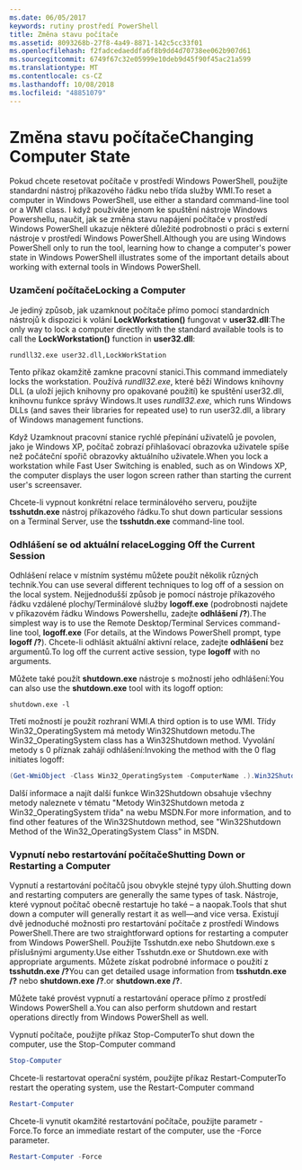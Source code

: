 ```yaml
---
ms.date: 06/05/2017
keywords: rutiny prostředí PowerShell
title: Změna stavu počítače
ms.assetid: 8093268b-27f8-4a49-8871-142c5cc33f01
ms.openlocfilehash: f2fadcedaeddfa6f8b9dd4d70738ee062b907d61
ms.sourcegitcommit: 6749f67c32e05999e10deb9d45f90f45ac21a599
ms.translationtype: MT
ms.contentlocale: cs-CZ
ms.lasthandoff: 10/08/2018
ms.locfileid: "48851079"
---
```

# <a name="changing-computer-state"></a><span data-ttu-id="fe6cc-103">Změna stavu počítače</span><span class="sxs-lookup"><span data-stu-id="fe6cc-103">Changing Computer State</span></span>

<span data-ttu-id="fe6cc-104">Pokud chcete resetovat počítače v prostředí Windows PowerShell, použijte standardní nástroj příkazového řádku nebo třída služby WMI.</span><span class="sxs-lookup"><span data-stu-id="fe6cc-104">To reset a computer in Windows PowerShell, use either a standard command-line tool or a WMI class.</span></span> <span data-ttu-id="fe6cc-105">I když používáte jenom ke spuštění nástroje Windows Powershellu, naučit, jak se změna stavu napájení počítače v prostředí Windows PowerShell ukazuje některé důležité podrobnosti o práci s externí nástroje v prostředí Windows PowerShell.</span><span class="sxs-lookup"><span data-stu-id="fe6cc-105">Although you are using Windows PowerShell only to run the tool, learning how to change a computer's power state in Windows PowerShell illustrates some of the important details about working with external tools in Windows PowerShell.</span></span>

### <a name="locking-a-computer"></a><span data-ttu-id="fe6cc-106">Uzamčení počítače</span><span class="sxs-lookup"><span data-stu-id="fe6cc-106">Locking a Computer</span></span>

<span data-ttu-id="fe6cc-107">Je jediný způsob, jak uzamknout počítače přímo pomocí standardních nástrojů k dispozici k volání **LockWorkstation()** fungovat v **user32.dll**:</span><span class="sxs-lookup"><span data-stu-id="fe6cc-107">The only way to lock a computer directly with the standard available tools is to call the **LockWorkstation()** function in **user32.dll**:</span></span>

```
rundll32.exe user32.dll,LockWorkStation
```

<span data-ttu-id="fe6cc-108">Tento příkaz okamžitě zamkne pracovní stanici.</span><span class="sxs-lookup"><span data-stu-id="fe6cc-108">This command immediately locks the workstation.</span></span> <span data-ttu-id="fe6cc-109">Používá *rundll32.exe*, které běží Windows knihovny DLL (a uloží jejich knihovny pro opakované použití) ke spuštění user32.dll, knihovnu funkce správy Windows.</span><span class="sxs-lookup"><span data-stu-id="fe6cc-109">It uses *rundll32.exe*, which runs Windows DLLs (and saves their libraries for repeated use) to run user32.dll, a library of Windows management functions.</span></span>

<span data-ttu-id="fe6cc-110">Když Uzamknout pracovní stanice rychlé přepínání uživatelů je povolen, jako je Windows XP, počítač zobrazí přihlašovací obrazovka uživatele spíše než počáteční spořič obrazovky aktuálního uživatele.</span><span class="sxs-lookup"><span data-stu-id="fe6cc-110">When you lock a workstation while Fast User Switching is enabled, such as on Windows XP, the computer displays the user logon screen rather than starting the current user's screensaver.</span></span>

<span data-ttu-id="fe6cc-111">Chcete-li vypnout konkrétní relace terminálového serveru, použijte **tsshutdn.exe** nástroj příkazového řádku.</span><span class="sxs-lookup"><span data-stu-id="fe6cc-111">To shut down particular sessions on a Terminal Server, use the **tsshutdn.exe** command-line tool.</span></span>

### <a name="logging-off-the-current-session"></a><span data-ttu-id="fe6cc-112">Odhlášení se od aktuální relace</span><span class="sxs-lookup"><span data-stu-id="fe6cc-112">Logging Off the Current Session</span></span>

<span data-ttu-id="fe6cc-113">Odhlášení relace v místním systému můžete použít několik různých technik.</span><span class="sxs-lookup"><span data-stu-id="fe6cc-113">You can use several different techniques to log off of a session on the local system.</span></span> <span data-ttu-id="fe6cc-114">Nejjednodušší způsob je pomocí nástroje příkazového řádku vzdálené plochy/Terminálové služby **logoff.exe** (podrobnosti najdete v příkazovém řádku Windows Powershellu, zadejte **odhlášení /?**).</span><span class="sxs-lookup"><span data-stu-id="fe6cc-114">The simplest way is to use the Remote Desktop/Terminal Services command-line tool, **logoff.exe** (For details, at the Windows PowerShell prompt, type **logoff /?**).</span></span> <span data-ttu-id="fe6cc-115">Chcete-li odhlásit aktuální aktivní relace, zadejte **odhlášení** bez argumentů.</span><span class="sxs-lookup"><span data-stu-id="fe6cc-115">To log off the current active session, type **logoff** with no arguments.</span></span>

<span data-ttu-id="fe6cc-116">Můžete také použít **shutdown.exe** nástroje s možností jeho odhlášení:</span><span class="sxs-lookup"><span data-stu-id="fe6cc-116">You can also use the **shutdown.exe** tool with its logoff option:</span></span>

```
shutdown.exe -l
```

<span data-ttu-id="fe6cc-117">Třetí možností je použít rozhraní WMI.</span><span class="sxs-lookup"><span data-stu-id="fe6cc-117">A third option is to use WMI.</span></span> <span data-ttu-id="fe6cc-118">Třídy Win32_OperatingSystem má metody Win32Shutdown metodu.</span><span class="sxs-lookup"><span data-stu-id="fe6cc-118">The Win32_OperatingSystem class has a Win32Shutdown method.</span></span> <span data-ttu-id="fe6cc-119">Vyvolání metody s 0 příznak zahájí odhlášení:</span><span class="sxs-lookup"><span data-stu-id="fe6cc-119">Invoking the method with the 0 flag initiates logoff:</span></span>

```powershell
(Get-WmiObject -Class Win32_OperatingSystem -ComputerName .).Win32Shutdown(0)
```

<span data-ttu-id="fe6cc-120">Další informace a najít další funkce Win32Shutdown obsahuje všechny metody naleznete v tématu "Metody Win32Shutdown metoda z Win32_OperatingSystem třída" na webu MSDN.</span><span class="sxs-lookup"><span data-stu-id="fe6cc-120">For more information, and to find other features of the Win32Shutdown method, see "Win32Shutdown Method of the Win32_OperatingSystem Class" in MSDN.</span></span>

### <a name="shutting-down-or-restarting-a-computer"></a><span data-ttu-id="fe6cc-121">Vypnutí nebo restartování počítače</span><span class="sxs-lookup"><span data-stu-id="fe6cc-121">Shutting Down or Restarting a Computer</span></span>

<span data-ttu-id="fe6cc-122">Vypnutí a restartování počítačů jsou obvykle stejné typy úloh.</span><span class="sxs-lookup"><span data-stu-id="fe6cc-122">Shutting down and restarting computers are generally the same types of task.</span></span> <span data-ttu-id="fe6cc-123">Nástroje, které vypnout počítač obecně restartuje ho také – a naopak.</span><span class="sxs-lookup"><span data-stu-id="fe6cc-123">Tools that shut down a computer will generally restart it as well—and vice versa.</span></span> <span data-ttu-id="fe6cc-124">Existují dvě jednoduché možnosti pro restartování počítače z prostředí Windows PowerShell.</span><span class="sxs-lookup"><span data-stu-id="fe6cc-124">There are two straightforward options for restarting a computer from Windows PowerShell.</span></span> <span data-ttu-id="fe6cc-125">Použijte Tsshutdn.exe nebo Shutdown.exe s příslušnými argumenty.</span><span class="sxs-lookup"><span data-stu-id="fe6cc-125">Use either Tsshutdn.exe or Shutdown.exe with appropriate arguments.</span></span> <span data-ttu-id="fe6cc-126">Můžete získat podrobné informace o použití z **tsshutdn.exe /?**</span><span class="sxs-lookup"><span data-stu-id="fe6cc-126">You can get detailed usage information from **tsshutdn.exe /?**</span></span> <span data-ttu-id="fe6cc-127">nebo **shutdown.exe /?**.</span><span class="sxs-lookup"><span data-stu-id="fe6cc-127">or **shutdown.exe /?**.</span></span>

<span data-ttu-id="fe6cc-128">Můžete také provést vypnutí a restartování operace přímo z prostředí Windows PowerShell a.</span><span class="sxs-lookup"><span data-stu-id="fe6cc-128">You can also perform shutdown and restart operations directly from Windows PowerShell as well.</span></span>

<span data-ttu-id="fe6cc-129">Vypnutí počítače, použijte příkaz Stop-Computer</span><span class="sxs-lookup"><span data-stu-id="fe6cc-129">To shut down the computer, use the Stop-Computer command</span></span>

```powershell
Stop-Computer
```

<span data-ttu-id="fe6cc-130">Chcete-li restartovat operační systém, použijte příkaz Restart-Computer</span><span class="sxs-lookup"><span data-stu-id="fe6cc-130">To restart the operating system, use the Restart-Computer command</span></span>

```powershell
Restart-Computer
```

<span data-ttu-id="fe6cc-131">Chcete-li vynutit okamžité restartování počítače, použijte parametr - Force.</span><span class="sxs-lookup"><span data-stu-id="fe6cc-131">To force an immediate restart of the computer, use the -Force parameter.</span></span>

```powershell
Restart-Computer -Force
```
